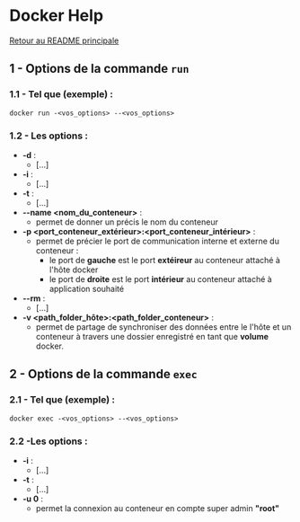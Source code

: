 # Docker Help

[Retour au README principale](../../)

## 1 - Options de la commande `run`

### 1.1 - Tel que (exemple) :

```
docker run -<vos_options> --<vos_options>
```

### 1.2 - Les options :

- **-d** :
    - [...]
- **-i** :
    - [...]
- **-t** :
    - [...]
- **--name <nom_du_conteneur>** :
   - permet de donner un précis le nom du conteneur
- **-p <port_conteneur_extérieur>:<port_conteneur_intérieur>** :
   - permet de précier le port de communication interne et externe du conteneur :
       - le port de **gauche** est le port **extéireur** au conteneur attaché à l'hôte docker
        - le port de **droite** est le port **intérieur** au conteneur attaché à application souhaité
- **--rm** :
    - [...]
- **-v <path_folder_hôte>:<path_folder_conteneur>** :
    - permet de partage de synchroniser des données entre le l'hôte et un conteneur à travers une dossier enregistré en tant que **volume** docker.

## 2 - Options de la commande `exec`

### 2.1 - Tel que (exemple) :

```
docker exec -<vos_options> --<vos_options>
```

### 2.2  -Les options :

- **-i** :
    - [...]
- **-t** :
    - [...]
- **-u 0** :
    - permet la connexion au conteneur en compte super admin **"root"**